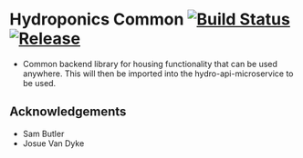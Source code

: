 # Hydroponics Common [![Build Status](https://github.com/hydroponics-system/hydro-common-microservice/actions/workflows/build-production.yml/badge.svg)](https://github.com/hydroponics-system/hydro-common-microservice/actions) [![Release](https://jitpack.io/v/hydroponics-system/hydro-common-microservice.svg)](https://jitpack.io/#hydroponics-system/hydro-common-microservice)

- Common backend library for housing functionality that can be used anywhere. This will then be imported into the hydro-api-microservice to be used.

## Acknowledgements

- Sam Butler
- Josue Van Dyke
